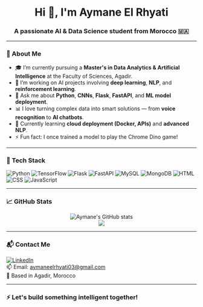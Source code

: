 <h1 align="center">Hi 👋, I'm Aymane El Rhyati</h1>
<h3 align="center">A passionate AI & Data Science student from Morocco 🇲🇦</h3>


---

### 🧠 About Me

- 🎓 I’m currently pursuing a **Master's in Data Analytics & Artificial Intelligence** at the Faculty of Sciences, Agadir.
- 🔭 I’m working on AI projects involving **deep learning**, **NLP**, and **reinforcement learning**.
- 💬 Ask me about **Python**, **CNNs**, **Flask**, **FastAPI**, and **ML model deployment**.
- 📊 I love turning complex data into smart solutions — from **voice recognition** to **AI chatbots**.
- 🌱 Currently learning **cloud deployment (Docker, APIs)** and **advanced NLP**.
- ⚡ Fun fact: I once trained a model to play the Chrome Dino game!

---

### 🚀 Tech Stack

![Python](https://img.shields.io/badge/-Python-3776AB?style=flat&logo=python&logoColor=white)
![TensorFlow](https://img.shields.io/badge/-TensorFlow-FF6F00?style=flat&logo=tensorflow&logoColor=white)
![Flask](https://img.shields.io/badge/-Flask-000000?style=flat&logo=flask)
![FastAPI](https://img.shields.io/badge/-FastAPI-009688?style=flat&logo=fastapi&logoColor=white)
![MySQL](https://img.shields.io/badge/-MySQL-4479A1?style=flat&logo=mysql&logoColor=white)
![MongoDB](https://img.shields.io/badge/-MongoDB-47A248?style=flat&logo=mongodb&logoColor=white)
![HTML](https://img.shields.io/badge/-HTML5-E34F26?style=flat&logo=html5&logoColor=white)
![CSS](https://img.shields.io/badge/-CSS3-1572B6?style=flat&logo=css3)
![JavaScript](https://img.shields.io/badge/-JavaScript-F7DF1E?style=flat&logo=javascript&logoColor=black)

---

### 📈 GitHub Stats

<p align="center">
  <img src="https://github-readme-stats.vercel.app/api?username=aymaneelrhyati&show_icons=true&theme=radical" alt="Aymane's GitHub stats" />
  <br />
  <img src="https://github-readme-stats.vercel.app/api/top-langs/?username=aymaneelrhyati&layout=compact&theme=tokyonight" />
</p>

---

### 📬 Contact Me

[![LinkedIn](https://img.shields.io/badge/-LinkedIn-0077B5?style=flat&logo=linkedin&logoColor=white)](https://www.linkedin.com/in/aymaneelrhyati)  
📫 Email: aymaneelrhyati03@gmail.com  
📍 Based in Agadir, Morocco

---

### ⚡ Let's build something intelligent together!
